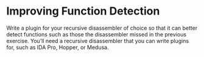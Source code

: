 # Improving Function Detection

Write a plugin for your recursive disassembler of choice so that it can
better detect functions such as those the disassembler missed in the
previous exercise. You’ll need a recursive disassembler that you can
write plugins for, such as IDA Pro, Hopper, or Medusa.
